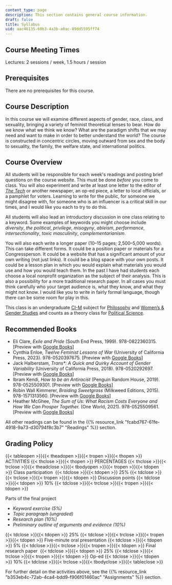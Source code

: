 ```yaml
---
content_type: page
description: This section contains general course information.
draft: false
title: Syllabus
uid: aac46135-60b3-4a3b-a0ac-89dd5595ff74
---
```

## Course Meeting Times

Lectures: 2 sessions / week, 1.5 hours / session

## Prerequisites

There are no prerequisites for this course.

## Course Description

In this course we will examine different aspects of gender, race, class, and sexuality, bringing a variety of feminist theoretical lenses to bear. How do we know what we think we know? What are the paradigm shifts that we may need and want to make in order to better understand the world? The course is constructed in concentric circles, moving outward from sex and the body to sexuality, the family, the welfare state, and international politics.

## Course Overview

All students will be responsible for each week's readings and posting brief questions on the course website. This must be done *before* you come to class. You will also experiment and write at least one letter to the editor of [*The Tech*](https://thetech.com/) or another newspaper, an op-ed piece, a letter to local officials, or a pamphlet for voters. Learning to write for the public, for someone we might disagree with, for someone who is an influencer is a critical skill in our times, and I would like you each to try to do this.  

All students will also lead an introductory discussion in one class relating to a keyword. Some examples of keywords you might choose include *diversity*, *the political*, *privilege*, *misogyny*, *ableism*, *performance*, *intersectionality*, *toxic masculinity*, *complementarianism*. 

You will also each write a longer paper (10–15 pages; 2,500–5,000 words). This can take different forms. It could be a position paper or materials for a Congressperson. It could be a website that has a significant amount of your own writing (not just links). It could be a blog space with your own posts. It could be a lesson plan in which you would explain what materials you would use and how you would teach them. In the past I have had students each choose a local nonprofit organization as the subject of their analysis. This is also a possibility for a more traditional research paper. In all cases you must think carefully who your target audience is, what they know, and what they might not know. I would like you to write in fairly formal language, though there can be some room for play in this.

This class is an undergraduate [CI-M](https://registrar.mit.edu/registration-academics/academic-requirements/communication-requirement/ci-m-subjects) subject for [Philosophy](https://philosophy.mit.edu/) and [Women’s & Gender Studies](https://wgs.mit.edu/) and counts as a theory class for [Political Science](https://polisci.mit.edu/).

## Recommended Books 

- Eli Clare, *Exile and Pride* (South End Press, 1999). 978-0822360315. \[Preview with [Google Books](https://www.google.com/books/edition/Exile_and_Pride/R91kCgAAQBAJ?hl=en&gbpv=1)\]
- Cynthia Enloe, *Twelve Feminist Lessons of War* (University of California Press, 2023). 978-0520397675. \[Preview with [Google Books](https://www.google.com/books/edition/Twelve_Feminist_Lessons_of_War/cmG9EAAAQBAJ?hl=en&gbpv=1)\]
- Jack Halberstam, *Trans\*: A Quick and Quirky Account of Gender Variability* (University of California Press, 2018). 978-0520292697. \[Preview with [Google Books](https://www.google.com/books/edition/Trans/D9ExDwAAQBAJ?hl=en&gbpv=1)\]
- Ibram Kendi, *How to be an Antiracist* (Penguin Random House, 2019). 978-0525509301. \[Preview with [Google Books](https://www.google.com/books/edition/How_to_Be_an_Antiracist/pUGVEAAAQBAJ?hl=en&gbpv=1)\]
- Robin Wall Kimmerer, *Braiding Sweetgrass* (Milkweed Editions, 2015). 978-1571313560. \[Preview with [Google Books](https://www.google.com/books/edition/Braiding_Sweetgrass/vmM9BAAAQBAJ?hl=en&gbpv=1)\]
- Heather McGhee, *The Sum of Us: What Racism Costs Everyone and How We Can Prosper Together.* (One World, 2021). 978-0525509561. \[Preview with [Google Books](https://www.google.com/books/edition/The_Sum_of_Us/6m7cDwAAQBAJ?hl=en&gbpv=1)\]

All other readings can be found in the {{% resource_link "fcabd767-61fe-4918-9a73-d30794f8c3b7" "Readings" %}} section.

## Grading Policy

{{< tableopen >}}{{< theadopen >}}{{< tropen >}}{{< thopen >}}
ACTIVITIES
{{< thclose >}}{{< thopen >}}
PERCENTAGES
{{< thclose >}}{{< trclose >}}{{< theadclose >}}{{< tbodyopen >}}{{< tropen >}}{{< tdopen >}}
Class participation 
{{< tdclose >}}{{< tdopen >}}
25%
{{< tdclose >}}{{< trclose >}}{{< tropen >}}{{< tdopen >}}
Discussion points
{{< tdclose >}}{{< tdopen >}}
10%
{{< tdclose >}}{{< trclose >}}{{< tropen >}}{{< tdopen >}}

Parts of the final project

- *Keyword exercise (5%)*
- *Topic paragraph (ungraded)*
- *Research plan (10%)*
- *Preliminary outline of arguments and evidence (10%)*

{{< tdclose >}}{{< tdopen >}}
25%
{{< tdclose >}}{{< trclose >}}{{< tropen >}}{{< tdopen >}}
Five-minute oral presentation
{{< tdclose >}}{{< tdopen >}}
5%
{{< tdclose >}}{{< trclose >}}{{< tropen >}}{{< tdopen >}}
Final research paper 
{{< tdclose >}}{{< tdopen >}}
25%
{{< tdclose >}}{{< trclose >}}{{< tropen >}}{{< tdopen >}}
Op-ed
{{< tdclose >}}{{< tdopen >}}
10%
{{< tdclose >}}{{< trclose >}}{{< tbodyclose >}}{{< tableclose >}}

For further detail on the activities above, see the {{% resource_link "b353eb4c-72ab-4ca4-bdd9-f906f01460ac" "Assignments" %}} section.
